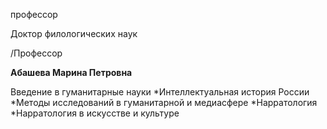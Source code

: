 профессор

Доктор филологических наук

/Профессор

**Абашева Марина Петровна**

Введение в гуманитарные науки
	*Интеллектуальная история России
	*Методы исследований в гуманитарной и медиасфере
	*Нарратология
	*Нарратология в искусстве и культуре